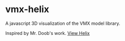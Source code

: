vmx-helix
=========

A javascript 3D visualization of the VMX model library.

Inspired by Mr. Doob's work.
[View Helix](http://htmlpreview.github.io/?https://github.com/VISIONAI/vmx-helix/blob/master/index.html)
